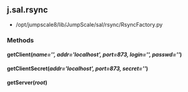<!-- toc -->
## j.sal.rsync

- /opt/jumpscale8/lib/JumpScale/sal/rsync/RsyncFactory.py

### Methods

    

#### getClient(*name='', addr='localhost', port=873, login='', passwd=''*) 

#### getClientSecret(*addr='localhost', port=873, secret=''*) 

#### getServer(*root*) 

